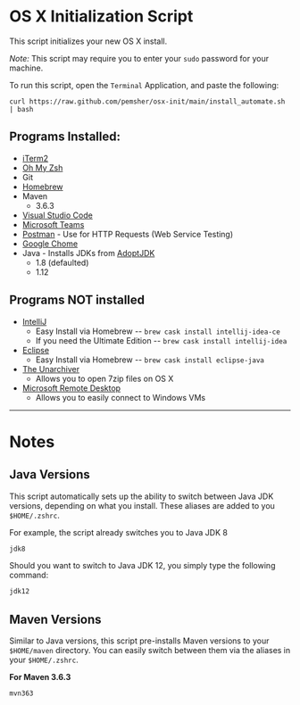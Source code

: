 # OS X Initialization Script

This script initializes your new OS X install.

*Note:* This script may require you to enter your `sudo` password for your machine.

To run this script, open the `Terminal` Application, and paste the following:

```
curl https://raw.github.com/pemsher/osx-init/main/install_automate.sh | bash
```

## Programs Installed:
* [iTerm2](https://www.iterm2.com/)
* [Oh My Zsh](https://github.com/robbyrussell/oh-my-zsh)
* Git
* [Homebrew](https://brew.sh/)
* Maven
  * 3.6.3 
* [Visual Studio Code](https://code.visualstudio.com/)
* [Microsoft Teams](https://teams.microsoft.com/downloads)
* [Postman](https://www.getpostman.com/) - Use for HTTP Requests (Web Service Testing)
* [Google Chome](https://www.google.com/chrome/browser/desktop/index.html)
* Java - Installs JDKs from [AdoptJDK](https://adoptopenjdk.net/)
  * 1.8 (defaulted)
  * 1.12

## Programs NOT installed
* [IntelliJ](https://www.jetbrains.com/idea/)
  * Easy Install via Homebrew -- `brew cask install intellij-idea-ce`
  * If you need the Ultimate Edition -- `brew cask install intellij-idea`
* [Eclipse](http://www.eclipse.org/)
  * Easy Install via Homebrew -- `brew cask install eclipse-java`
* [The Unarchiver](https://itunes.apple.com/us/app/the-unarchiver/id425424353?mt=12)
  * Allows you to open 7zip files on OS X
* [Microsoft Remote Desktop](https://itunes.apple.com/us/app/microsoft-remote-desktop/id715768417?mt=12)
  * Allows you to easily connect to Windows VMs


----

# Notes

## Java Versions

This script automatically sets up the ability to switch between Java JDK versions, depending on what you install. These aliases are added to you `$HOME/.zshrc`.

For example, the script already switches you to Java JDK 8
```bash
jdk8
```

Should you want to switch to Java JDK 12, you simply type the following command:
```bash
jdk12
```

## Maven Versions

Similar to Java versions, this script pre-installs Maven versions to your `$HOME/maven` directory. You can easily switch between them via the aliases in your `$HOME/.zshrc`.

**For Maven 3.6.3**
```bash
mvn363
```

